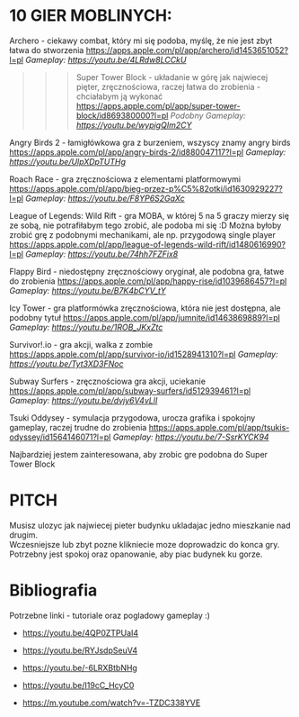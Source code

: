 # 10 GIER MOBLINYCH:

Archero - ciekawy combat, który mi się podoba, myślę, że nie jest zbyt łatwa do stworzenia https://apps.apple.com/pl/app/archero/id1453651052?l=pl
*Gameplay: https://youtu.be/4LRdw8LCCkU*


> > > Super Tower Block - układanie w górę jak najwiecej pięter, zręcznościowa, raczej łatwa do zrobienia - chciałabym ją wykonać https://apps.apple.com/pl/app/super-tower-block/id869380000?l=pl
*Podobny Gameplay: https://youtu.be/wypigQIm2CY*



Angry Birds 2 - łamigłówkowa gra z burzeniem, wszyscy znamy angry birds https://apps.apple.com/pl/app/angry-birds-2/id880047117?l=pl
*Gameplay: https://youtu.be/UlpXDpTUTHg*


Roach Race - gra zręcznościowa z elementami platformowymi https://apps.apple.com/pl/app/bieg-przez-p%C5%82otki/id1630929227?l=pl
*Gameplay: https://youtu.be/F8YP6S2GaXc*


League of Legends: Wild Rift - gra MOBA, w której 5 na 5 graczy mierzy się ze sobą, nie potrafiłabym tego zrobić, ale podoba mi się :D Można byłoby zrobić grę z podobnymi mechanikami, ale np. przygodową single player https://apps.apple.com/pl/app/league-of-legends-wild-rift/id1480616990?l=pl
*Gameplay: https://youtu.be/74hh7FZFix8*



Flappy Bird - niedostępny zręcznościowy oryginał, ale podobna gra, łatwe do zrobienia https://apps.apple.com/pl/app/happy-rise/id1039686457?l=pl
*Gameplay: https://youtu.be/B7K4bCYV_tY*



Icy Tower - gra platformówka zręcznościowa, która nie jest dostępna, ale podobny tytuł https://apps.apple.com/pl/app/jumnite/id1463869889?l=pl
*Gameplay: https://youtu.be/1ROB_JKxZtc*


Survivor!.io - gra akcji, walka z zombie https://apps.apple.com/pl/app/survivor-io/id1528941310?l=pl
*Gameplay: https://youtu.be/Tyt3XD3FNoc*


Subway Surfers - zręcznościowa gra akcji, uciekanie https://apps.apple.com/pl/app/subway-surfers/id512939461?l=pl
*Gameplay: https://youtu.be/dvjy6V4vLlI*


Tsuki Oddysey - symulacja przygodowa, urocza grafika i spokojny gameplay, raczej trudne do zrobienia https://apps.apple.com/pl/app/tsukis-odyssey/id1564146071?l=pl
*Gameplay: https://youtu.be/7-SsrKYCK94*


Najbardziej jestem zainteresowana, aby zrobic gre podobna do Super Tower Block


# PITCH
Musisz ulozyc jak najwiecej pieter budynku ukladajac jedno mieszkanie nad drugim.  
Wczesniejsze lub zbyt pozne klikniecie moze doprowadzic do konca gry.
Potrzebny jest spokoj oraz opanowanie, aby piac budynek ku gorze.


# Bibliografia
Potrzebne linki - tutoriale oraz pogladowy gameplay :)

- https://youtu.be/4QP0ZTPUaI4

- https://youtu.be/RYJsdpSeuV4

- https://youtu.be/-6LRXBtbNHg

- https://youtu.be/I19cC_HcyC0

- https://m.youtube.com/watch?v=-TZDC338YVE